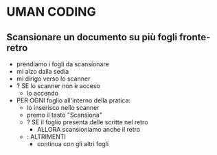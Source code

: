 # UMAN CODING

## Scansionare un documento su più fogli fronte-retro

- prendiamo i fogli da scansionare
- mi alzo dalla sedia
- mi dirigo verso lo scanner
- ? SE lo scanner non è acceso
    - lo accendo
- PER OGNI foglio all'interno della pratica:
    - lo inserisco nello scanner
    - premo il tasto "Scansiona" 
    - ? SE il foglio presenta delle scritte nel retro
        - ALLORA scansioniamo anche il retro 
    - : ALTRIMENTI 
        - continua con gli altri fogli